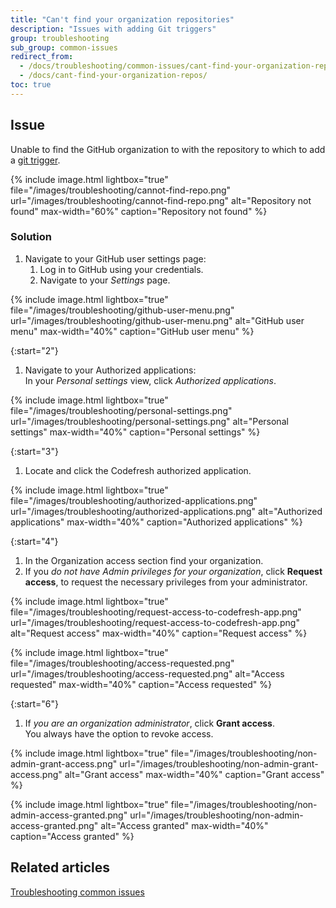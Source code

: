 ```yaml
---
title: "Can't find your organization repositories"
description: "Issues with adding Git triggers"
group: troubleshooting
sub_group: common-issues
redirect_from:
  - /docs/troubleshooting/common-issues/cant-find-your-organization-repositories/
  - /docs/cant-find-your-organization-repos/
toc: true
---
```

## Issue

Unable to find the GitHub organization to with the repository to which to add a [git trigger]({{site.baseurl}}/docs/pipelines/triggers/git-triggers/).

{% include 
image.html 
lightbox="true" 
file="/images/troubleshooting/cannot-find-repo.png" 
url="/images/troubleshooting/cannot-find-repo.png"
alt="Repository not found" 
max-width="60%"
caption="Repository not found"
%}

### Solution

1. Navigate to your GitHub user settings page:
    1. Log in to GitHub using your credentials.
    1. Navigate to your *Settings* page.

{% include 
image.html 
lightbox="true" 
file="/images/troubleshooting/github-user-menu.png" 
url="/images/troubleshooting/github-user-menu.png"
alt="GitHub user menu" 
max-width="40%"
caption="GitHub user menu"
%}

{:start="2"}
1. Navigate to your Authorized applications:  
  In your *Personal settings* view, click *Authorized applications*.

{% include 
image.html 
lightbox="true" 
file="/images/troubleshooting/personal-settings.png" 
url="/images/troubleshooting/personal-settings.png"
alt="Personal settings" 
max-width="40%"
caption="Personal settings"
%}

{:start="3"}
1. Locate and click the Codefresh authorized application.

{% include 
image.html 
lightbox="true" 
file="/images/troubleshooting/authorized-applications.png" 
url="/images/troubleshooting/authorized-applications.png"
alt="Authorized applications" 
max-width="40%"
caption="Authorized applications"
%}

{:start="4"}
1. In the Organization access section find your organization.
1. If you _do not have Admin privileges for your organization_, click **Request access**, to request the necessary privileges from your administrator.

{% include 
image.html 
lightbox="true" 
file="/images/troubleshooting/request-access-to-codefresh-app.png" 
url="/images/troubleshooting/request-access-to-codefresh-app.png"
alt="Request access" 
max-width="40%"
caption="Request access"
%}

{% include 
image.html 
lightbox="true" 
file="/images/troubleshooting/access-requested.png" 
url="/images/troubleshooting/access-requested.png"
alt="Access requested" 
max-width="40%"
caption="Access requested"
%}

{:start="6"}
1. If _you are an organization administrator_, click **Grant access**.  
    You always have the option to revoke access.

{% include 
image.html 
lightbox="true" 
file="/images/troubleshooting/non-admin-grant-access.png" 
url="/images/troubleshooting/non-admin-grant-access.png"
alt="Grant access" 
max-width="40%"
caption="Grant access"
%}

{% include 
image.html 
lightbox="true" 
file="/images/troubleshooting/non-admin-access-granted.png" 
url="/images/troubleshooting/non-admin-access-granted.png"
alt="Access granted" 
max-width="40%"
caption="Access granted"
%}

## Related articles
[Troubleshooting common issues]({{site.baseurl}}/docs/troubleshooting/common-issues)
